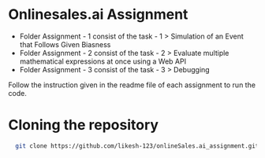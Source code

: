 # Onlinesales.ai Assignment

- Folder Assignment - 1 consist of the task - 1 > Simulation of an Event that Follows Given Biasness
- Folder Assignment - 2 consist of the task - 2 > Evaluate multiple mathematical expressions at once using a Web API
- Folder Assignment - 3 consist of the task - 3 > Debugging

Follow the instruction given in the readme file of each assignment to run the code.

# Cloning the repository

```bash
  git clone https://github.com/likesh-123/onlineSales.ai_assignment.git
```
